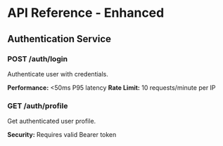 # API Reference - Enhanced

## Authentication Service

### POST /auth/login
Authenticate user with credentials.

**Performance:** <50ms P95 latency
**Rate Limit:** 10 requests/minute per IP

### GET /auth/profile  
Get authenticated user profile.

**Security:** Requires valid Bearer token
